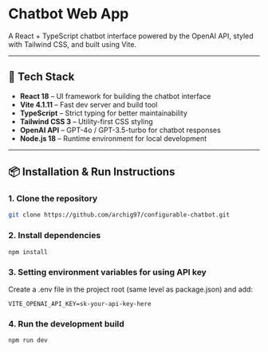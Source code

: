 # Chatbot Web App

A React + TypeScript chatbot interface powered by the OpenAI API, styled with Tailwind CSS, and built using Vite.

---

## 🚀 Tech Stack
- **React 18** – UI framework for building the chatbot interface  
- **Vite 4.1.11** – Fast dev server and build tool  
- **TypeScript** – Strict typing for better maintainability  
- **Tailwind CSS 3** – Utility-first CSS styling  
- **OpenAI API** – GPT-4o / GPT-3.5-turbo for chatbot responses  
- **Node.js 18** – Runtime environment for local development  

---

## 📦 Installation & Run Instructions

### 1️. Clone the repository
```bash
git clone https://github.com/archig97/configurable-chatbot.git

```

### 2. Install dependencies 

```
npm install
```

### 3. Setting environment variables for using API key

Create a .env file in the project root (same level as package.json) and add:

```
VITE_OPENAI_API_KEY=sk-your-api-key-here
```

### 4. Run the development build

```
npm run dev
```


